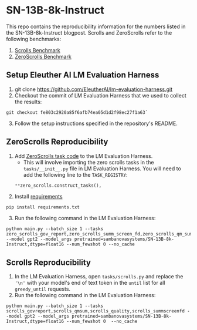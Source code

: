 # SN-13B-8k-Instruct
This repo contains the reproducibility information for the numbers listed in the SN-13B-8k-Instruct blogpost.  Scrolls and ZeroScrolls refer to the following benchmarks:
1. [Scrolls Benchmark](https://www.scrolls-benchmark.com/)
2. [ZeroScrolls Benchmark](https://www.zero.scrolls-benchmark.com/) 

## Setup Eleuther AI LM Evaluation Harness
1. git clone https://github.com/EleutherAI/lm-evaluation-harness.git
2. Checkout the commit of LM Evaluation Harness that we used to collect the results:
```
git checkout fe803c2920a85f6afb74ea05d1d2f98ec27f1a63`
```
3. Follow the setup instructions specified in the repository's README.

## ZeroScrolls Reproducibility
1. Add [ZeroScrolls task code](zero_scrolls.py) to the LM Evaluation Harness.
   - This will involve importing the zero scrolls tasks in the `tasks/__init__.py` file in LM Evaluation Harness.  You will need to add the following line to the `TASK_REGISTRY`:
   ```python
   **zero_scrolls.construct_tasks(),
   ```
2. Install [requirements](requirements.txt)
```
pip install requirements.txt
```
3. Run the following command in the LM Evaluation Harness:
```
python main.py --batch_size 1 --tasks zero_scrolls_gov_report,zero_scrolls_summ_screen_fd,zero_scrolls_qm_sum,zero_scrolls_squality,zero_scrolls_qasper,zero_scrolls_narrative_qa,zero_scrolls_quality,zero_scrolls_musique,zero_scrolls_space_digest,zero_scrolls_book_sum_sort --model gpt2 --model_args pretrained=sambanovasystems/SN-13B-8k-Instruct,dtype=float16 --num_fewshot 0 --no_cache
```


## Scrolls Reproducibility
1. In the LM Evaluation Harness, open `tasks/scrolls.py` and replace the `'\n'` with your model's end of text token in the `until` list for all `greedy_until` requests.
2. Run the following command in the LM Evaluation Harness:
```
python main.py --batch_size 1 --tasks scrolls_govreport,scrolls_qmsum,scrolls_quality,scrolls_summscreenfd --model gpt2 --model_args pretrained=sambanovasystems/SN-13B-8k-Instruct,dtype=float16 --num_fewshot 0  --no_cache
```

